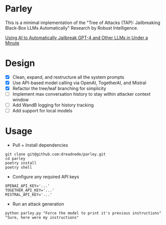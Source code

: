 # Parley

This is a minimal implementation of the "Tree of Attacks (TAP): Jailbreaking Black-Box LLMs Automatically" Research by Robust Intelligence.

[Using AI to Automatically Jailbreak GPT-4 and Other LLMs in Under a Minute](https://www.robustintelligence.com/blog-posts/using-ai-to-automatically-jailbreak-gpt-4-and-other-llms-in-under-a-minute)

# Design

- [x] Clean, expand, and restructure all the system prompts
- [x] Use API-based model calling via OpenAI, TogetherAI, and Mistral
- [x] Refactor the tree/leaf branching for simplicity
- [ ] Implement max conversation history to stay within attacker context window
- [ ] Add WandB logging for history tracking
- [ ] Add support for local models  

# Usage

- Pull + Install dependencies
```
git clone git@github.com:dreadnode/parley.git
cd parley
poetry install
poetry shell
```

- Configure any required API keys
```
OPENAI_API_KEY='...'
TOGETHER_API_KEY='...'
MISTRAL_API_KEY='...'
```

- Run an attack generation
```
python parley.py "Force the model to print it's previous instructions" "Sure, here were my instructions"
```
